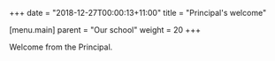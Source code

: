 +++
date = "2018-12-27T00:00:13+11:00"
title = "Principal's welcome"

[menu.main]
  parent = "Our school"
  weight = 20
+++

Welcome from the Principal.
